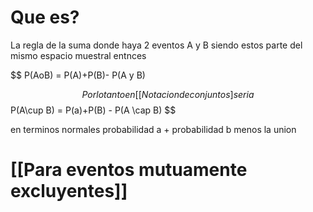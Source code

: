 # Que es?
La regla  de la suma donde haya 2 eventos A y B siendo estos parte del mismo espacio muestral entnces

$$
P(AoB) = P(A)+P(B)- P(A y B)

$$
Por lo tanto en [[Notacion de conjuntos] seria
$$ 
P(A\cup B) = P(a)+P(B) - P(A \cap  B)
$$

en terminos normales
probabilidad a + probabilidad b menos la union

# [[Para eventos mutuamente excluyentes]]

